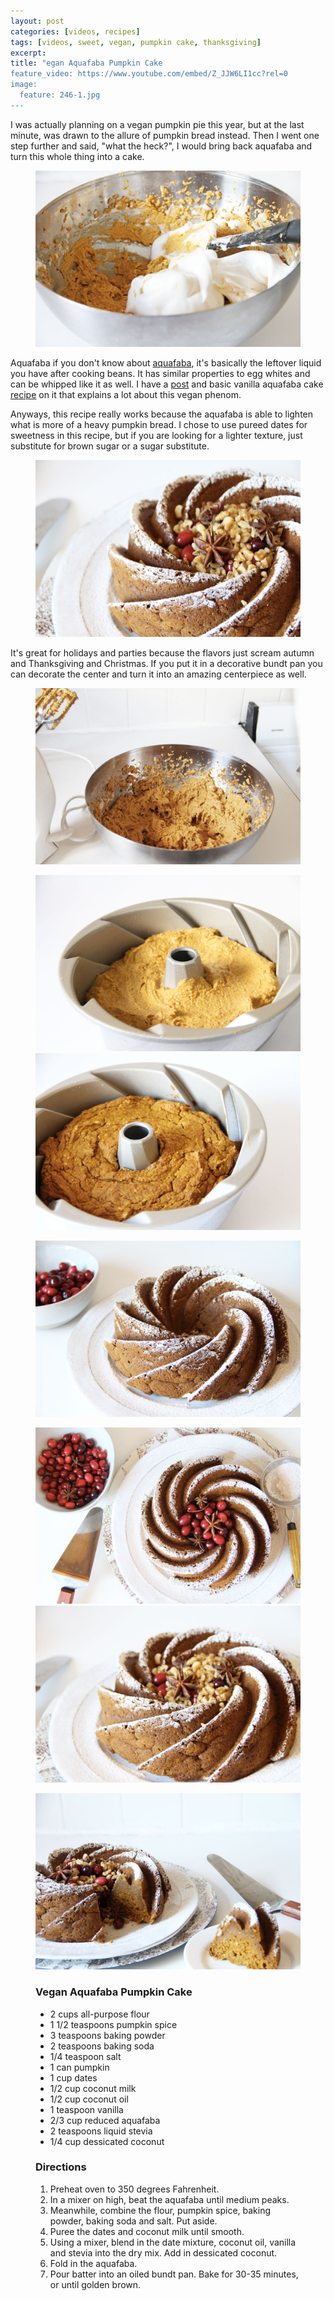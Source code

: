 ```yaml
---
layout: post
categories: [videos, recipes]
tags: [videos, sweet, vegan, pumpkin cake, thanksgiving]
excerpt: 
title: "egan Aquafaba Pumpkin Cake
feature_video: https://www.youtube.com/embed/Z_JJW6LI1cc?rel=0
image:
  feature: 246-1.jpg
---
```


I was actually planning on a vegan pumpkin pie this year, but at the last minute, was drawn to the allure of pumpkin bread instead.  Then I went one step further and said, "what the heck?", I would bring back aquafaba and turn this whole thing into a cake.

<figure>
    <img src="/images/246-3.jpg">
</figure> 

Aquafaba if you don't know about [aquafaba](http://eastmeetskitchen.com/videos/blog/what-is-aquafaba/), it's basically the leftover liquid you have after cooking beans.  It has similar properties to egg whites and can be whipped like it as well.  I have a [post](http://eastmeetskitchen.com/videos/blog/what-is-aquafaba/) and basic vanilla aquafaba cake [recipe](http://eastmeetskitchen.com/videos/recipes/aquafaba-vanilla-sponge-cake/) on it that explains a lot about this vegan phenom.

Anyways, this recipe really works because the aquafaba is able to lighten what is more of a heavy pumpkin bread.  I chose to use pureed dates for sweetness in this recipe, but if you are looking for a lighter texture, just substitute for brown sugar or a sugar substitute.

<figure>
    <img src="/images/246-8.jpg">
</figure> 

It's great for holidays and parties because the flavors just scream autumn and Thanksgiving and Christmas.  If you put it in a decorative bundt pan you can decorate the center and turn it into an amazing centerpiece as well.

<figure>
    <img src="/images/246-2.jpg">
</figure> 

<figure class="half">
<img src="/images/246-4.jpg">
<img src="/images/246-5.jpg">
</figure>

<figure>
    <img src="/images/246-6.jpg">
</figure> 

<figure class="half">
<img src="/images/246-7.jpg">
<img src="/images/246-9.jpg">
</figure>

<figure>
    <img src="/images/246-10.jpg">
</figure> 


<figure class="ingredients" markdown="1">

### Vegan Aquafaba Pumpkin Cake

- 2 cups all-purpose flour 
- 1 1/2 teaspoons pumpkin spice
- 3 teaspoons baking powder
- 2 teaspoons baking soda
- 1/4 teaspoon salt
- 1 can pumpkin
- 1 cup dates
- 1/2 cup coconut milk
- 1/2 cup coconut oil
- 1 teaspoon vanilla
- 2/3 cup reduced aquafaba
- 2 teaspoons liquid stevia
- 1/4 cup dessicated coconut
</figure>

<figure class="directions" markdown="1">

### Directions

1. Preheat oven to 350 degrees Fahrenheit.
2. In a mixer on high, beat the aquafaba until medium peaks.
3. Meanwhile, combine the flour, pumpkin spice, baking powder, baking soda and salt. Put aside.
4.  Puree the dates and coconut milk until smooth.
5.  Using a mixer, blend in the date mixture, coconut oil, vanilla and stevia into the dry mix. Add in dessicated coconut.
6. Fold in the aquafaba.
7. Pour batter into an oiled bundt pan.  Bake for 30-35 minutes, or until golden brown.

